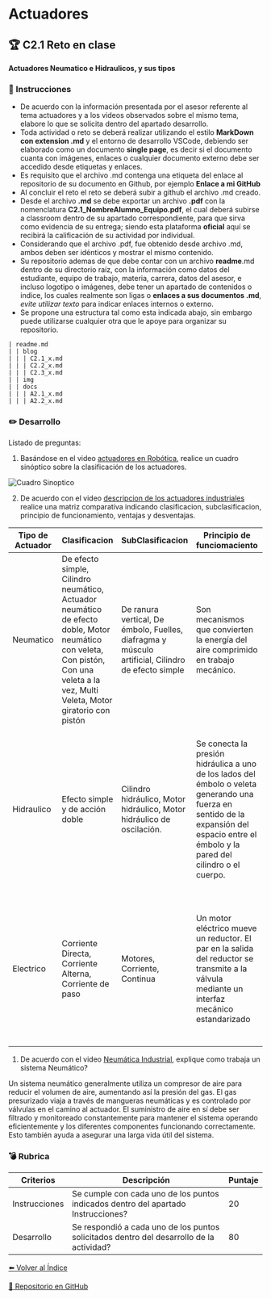 # Actuadores

## :trophy: C2.1 Reto en clase

**Actuadores Neumatico e Hidraulicos, y sus tipos**

### :blue_book: Instrucciones

- De acuerdo con la información presentada por el asesor referente al tema actuadores y a los videos observados sobre el mismo tema, elabore lo que se solicita dentro del apartado desarrollo.
- Toda actividad o reto se deberá realizar utilizando el estilo **MarkDown con extension .md** y el entorno de desarrollo VSCode, debiendo ser elaborado como un documento **single page**, es decir si el documento cuanta con imágenes, enlaces o cualquier documento externo debe ser accedido desde etiquetas y enlaces.
- Es requisito que el archivo .md contenga una etiqueta del enlace al repositorio de su documento en Github, por ejemplo **Enlace a mi GitHub**
- Al concluir el reto el reto se deberá subir a github el archivo .md creado.
- Desde el archivo **.md** se debe exportar un archivo **.pdf** con la nomenclatura **C2.1_NombreAlumno_Equipo.pdf**, el cual deberá subirse a classroom dentro de su apartado correspondiente, para que sirva como evidencia de su entrega; siendo esta plataforma **oficial** aquí se recibirá la calificación de su actividad por individual.
- Considerando que el archivo .pdf, fue obtenido desde archivo .md, ambos deben ser idénticos y mostrar el mismo contenido.
- Su repositorio ademas de que debe contar con un archivo **readme**.md dentro de su directorio raíz, con la información como datos del estudiante, equipo de trabajo, materia, carrera, datos del asesor, e incluso logotipo o imágenes, debe tener un apartado de contenidos o indice, los cuales realmente son ligas o **enlaces a sus documentos .md**, _evite utilizar texto_ para indicar enlaces internos o externo.
- Se propone una estructura tal como esta indicada abajo, sin embargo puede utilizarse cualquier otra que le apoye para organizar su repositorio.  
``` 
| readme.md
| | blog
| | | C2.1_x.md
| | | C2.2_x.md
| | | C2.3_x.md
| | img
| | docs
| | | A2.1_x.md
| | | A2.2_x.md
```

### :pencil2: Desarrollo

Listado de preguntas:

1. Basándose en el video [actuadores en Robótica](https://www.youtube.com/watch?v=e_6rjEGWqoY), realice un cuadro sinóptico sobre la clasificación de los actuadores.

![Cuadro Sinoptico](../Img/C2.1_Cuadro_sinóptico.png)

2. De acuerdo con el video [descripcion de los actuadores industriales](https://www.youtube.com/watch?v=mFsPxpFHajM) realice una matriz comparativa indicando clasificacion, subclasificacion, principio de funcionamiento, ventajas y desventajas.

| Tipo de Actuador| Clasificacion | SubClasificacion | Principio de funciomaciento | Ventaja | Desventaja | 
 | ------ | --------- | -------------------- | -------------------- | -------------------- |-------------------- |
 |Neumatico|De efecto simple, Cilindro neumático, Actuador neumático de efecto doble, Motor neumático con veleta, Con pistón, Con una veleta a la vez, Multi Veleta, Motor giratorio con pistón|De ranura vertical, De émbolo, Fuelles, diafragma y músculo artificial, Cilindro de efecto simple|Son mecanismos que convierten la energía del aire comprimido en trabajo mecánico. |Utiliza gas comprimido como fuente de energía. Entre los tres tipos de actuadores, el actuador neumático tiene las ventajas de prueba de fuego, explosión, ubicación segura de fallas y operación simple. |La desventaja del actuador neumático es su poca estabilidad, que se debe a la compresibilidad del gas, lo que hace que el actuador neumático carezca de un rendimiento suficiente de compensación.|
  |Hidraulico|Efecto simple y de acción doble|Cilindro hidráulico, Motor hidráulico, Motor hidráulico de oscilación.|Se conecta la presión hidráulica a uno de los lados del émbolo o veleta generando una fuerza en sentido de la expansión del espacio entre el émbolo y la pared del cilindro o el cuerpo.|Son muchas, como un gran empuje de salida, buena resistencia de desplazamiento, control preciso, velocidad de respuesta rápida, operación estable, etc. El actuador hidráulico es accionado por líquido. |Son el alto costo y el gran volumen. Para hacer funcionar el actuador hidráulico, se requieren estaciones hidráulicas y oleoductos. |
   |Electrico|Corriente Directa, Corriente Alterna, Corriente de paso|Motores, Corriente, Continua |Un motor eléctrico mueve un reductor. El par en la salida del reductor se transmite a la válvula mediante un interfaz mecánico estandarizado|El actuador eléctrico tiene un gran empuje de salida y alta estabilidad, pero al mismo tiempo el costo es menor que el actuador hidráulico, que es una opción rentable.|El control de parámetros del actuador eléctrico es muy preciso, pero su estructura es compleja, la tasa de falla es más alta que la del actuador neumático y requiere personal profesional.|



1. De acuerdo con el video [Neumática Industrial](https://www.youtube.com/watch?v=Wee85cI6wwQ&t=394s), explique como trabaja un sistema Neumático?

Un sistema neumático generalmente utiliza un compresor de aire para reducir el volumen de aire, aumentando así la presión del gas. El gas presurizado viaja a través de mangueras neumáticas y es controlado por válvulas en el camino al actuador. El suministro de aire en sí debe ser filtrado y monitoreado constantemente para mantener el sistema operando eficientemente y los diferentes componentes funcionando correctamente. Esto también ayuda a asegurar una larga vida útil del sistema.

### :bomb: Rubrica

| Criterios     | Descripción                                                                                  | Puntaje |
| ------------- | -------------------------------------------------------------------------------------------- | ------- |
| Instrucciones | Se cumple con cada uno de los puntos indicados dentro del apartado Instrucciones?            | 20 |
| Desarrollo    | Se respondió a cada uno de los puntos solicitados dentro del desarrollo de la actividad?     | 80      |

[:arrow_left: Volver al Índice](../README.md)

[:bookmark_tabs: Repositorio en GitHub](https://github.com/CarolinaDominguez18/SistemasProgramables)